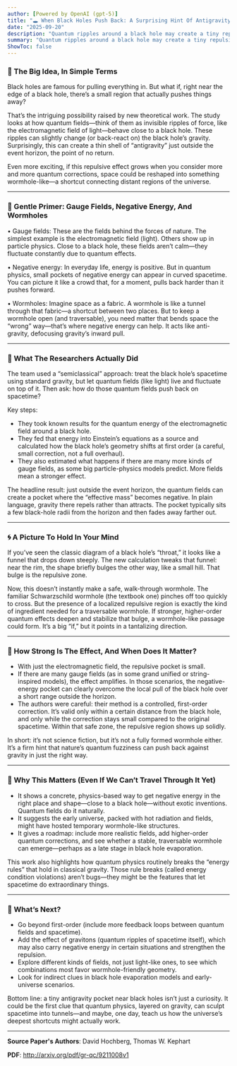 ```yaml
---
author: [Powered by OpenAI (gpt-5)]
title: "🕳️ When Black Holes Push Back: A Surprising Hint Of Antigravity"
date: "2025-09-20"
description: "Quantum ripples around a black hole may create a tiny repulsive zone—and even hint at wormholes"
summary: "Quantum ripples around a black hole may create a tiny repulsive zone—and even hint at wormholes"
ShowToc: false
---
```


### 🌟 The Big Idea, In Simple Terms

Black holes are famous for pulling everything in. But what if, right near the edge of a black hole, there’s a small region that actually pushes things away?

That’s the intriguing possibility raised by new theoretical work. The study looks at how quantum fields—think of them as invisible ripples of force, like the electromagnetic field of light—behave close to a black hole. These ripples can slightly change (or back-react on) the black hole’s gravity. Surprisingly, this can create a thin shell of “antigravity” just outside the event horizon, the point of no return.

Even more exciting, if this repulsive effect grows when you consider more and more quantum corrections, space could be reshaped into something wormhole-like—a shortcut connecting distant regions of the universe.

---

### 🧩 Gentle Primer: Gauge Fields, Negative Energy, And Wormholes

• Gauge fields: These are the fields behind the forces of nature. The simplest example is the electromagnetic field (light). Others show up in particle physics. Close to a black hole, these fields aren’t calm—they fluctuate constantly due to quantum effects.

• Negative energy: In everyday life, energy is positive. But in quantum physics, small pockets of negative energy can appear in curved spacetime. You can picture it like a crowd that, for a moment, pulls back harder than it pushes forward.

• Wormholes: Imagine space as a fabric. A wormhole is like a tunnel through that fabric—a shortcut between two places. But to keep a wormhole open (and traversable), you need matter that bends space the “wrong” way—that’s where negative energy can help. It acts like anti-gravity, defocusing gravity’s inward pull.

---

### 🧪 What The Researchers Actually Did

The team used a “semiclassical” approach: treat the black hole’s spacetime using standard gravity, but let quantum fields (like light) live and fluctuate on top of it. Then ask: how do those quantum fields push back on spacetime?

Key steps:
- They took known results for the quantum energy of the electromagnetic field around a black hole.
- They fed that energy into Einstein’s equations as a source and calculated how the black hole’s geometry shifts at first order (a careful, small correction, not a full overhaul).
- They also estimated what happens if there are many more kinds of gauge fields, as some big particle-physics models predict. More fields mean a stronger effect.

The headline result: just outside the event horizon, the quantum fields can create a pocket where the “effective mass” becomes negative. In plain language, gravity there repels rather than attracts. The pocket typically sits a few black-hole radii from the horizon and then fades away farther out.

---

### 🌀 A Picture To Hold In Your Mind

If you’ve seen the classic diagram of a black hole’s “throat,” it looks like a funnel that drops down steeply. The new calculation tweaks that funnel: near the rim, the shape briefly bulges the other way, like a small hill. That bulge is the repulsive zone.

Now, this doesn’t instantly make a safe, walk-through wormhole. The familiar Schwarzschild wormhole (the textbook one) pinches off too quickly to cross. But the presence of a localized repulsive region is exactly the kind of ingredient needed for a traversable wormhole. If stronger, higher-order quantum effects deepen and stabilize that bulge, a wormhole-like passage could form. It’s a big “if,” but it points in a tantalizing direction.

---

### 📏 How Strong Is The Effect, And When Does It Matter?

- With just the electromagnetic field, the repulsive pocket is small.
- If there are many gauge fields (as in some grand unified or string-inspired models), the effect amplifies. In those scenarios, the negative-energy pocket can clearly overcome the local pull of the black hole over a short range outside the horizon.
- The authors were careful: their method is a controlled, first-order correction. It’s valid only within a certain distance from the black hole, and only while the correction stays small compared to the original spacetime. Within that safe zone, the repulsive region shows up solidly.

In short: it’s not science fiction, but it’s not a fully formed wormhole either. It’s a firm hint that nature’s quantum fuzziness can push back against gravity in just the right way.

---

### 🚀 Why This Matters (Even If We Can’t Travel Through It Yet)

- It shows a concrete, physics-based way to get negative energy in the right place and shape—close to a black hole—without exotic inventions. Quantum fields do it naturally.
- It suggests the early universe, packed with hot radiation and fields, might have hosted temporary wormhole-like structures.
- It gives a roadmap: include more realistic fields, add higher-order quantum corrections, and see whether a stable, traversable wormhole can emerge—perhaps as a late stage in black hole evaporation.

This work also highlights how quantum physics routinely breaks the “energy rules” that hold in classical gravity. Those rule breaks (called energy condition violations) aren’t bugs—they might be the features that let spacetime do extraordinary things.

---

### 🔭 What’s Next?

- Go beyond first-order (include more feedback loops between quantum fields and spacetime).
- Add the effect of gravitons (quantum ripples of spacetime itself), which may also carry negative energy in certain situations and strengthen the repulsion.
- Explore different kinds of fields, not just light-like ones, to see which combinations most favor wormhole-friendly geometry.
- Look for indirect clues in black hole evaporation models and early-universe scenarios.

Bottom line: a tiny antigravity pocket near black holes isn’t just a curiosity. It could be the first clue that quantum physics, layered on gravity, can sculpt spacetime into tunnels—and maybe, one day, teach us how the universe’s deepest shortcuts might actually work.

---

**Source Paper's Authors**: David Hochberg, Thomas W. Kephart

**PDF**: http://arxiv.org/pdf/gr-qc/9211008v1
